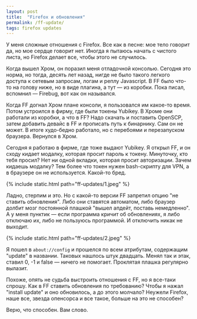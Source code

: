 ```yaml
---
layout: post
title:  "Firefox и обновления"
permalink: /ff-update/
tags: firefox updates
---
```


У меня сложные отношения с Firefox. Все как в песне: мое тело говорит да, но мое
сердце говорит нет. Иногда я пытаюсь начать с чистого листа, но Firefox делает
все, чтобы этого не случилось.

Когда вышел Хром, он поразил меня отладочной консолью. Сегодня это норма, но
тогда, десять лет назад, нигде не было такого легкого доступа к сетевым
запросам, логам и реплу Javascript. В FF было что-то на голову ниже, но в виде
плагина, а тут — из коробки. Пока писал, вспомнил — Firebug, вот как он
назывался.

Когда FF догнал Хром плане консоли, я пользовался им какое-то время. Потом
устроился в фирму, где были токены Yubikey. В Хроме они работали из коробки, а
что в FF? Надо скачать и поставить OpenSCP, затем добавить девайс в FF и
прописать путь к бинарнику. Сам он не может. В итоге худо-бедно работало, но с
перебоями и перезапуском браузера. Вернулся в Хром.

Сегодня я работаю в фирме, где тоже выдают Yubikey. Я открыл FF, и он сходу
кидает модалку, которая просит пароль к токену. Минуточку, кто тебя просил? Нет
ни одной вкладки, которая просит авторизации. Зачем кидаешь модалку? Тем более
что токен нужен bash-скрипту для VPN, а в браузере он не используется. Какой-то
бред.

{% include static.html path="ff-updates/1.jpeg" %}

Ладно, стерпим и это. Но с какой-то версии FF запретил опцию "не ставить
обновления". Либо они ставятся автоматом, либо браузер долбит мозг постоянной
плашкой "вышел апдейт, поставь немедленно". А у меня пунктик — если программа
кричит об обновлениях, я либо отключаю их, либо не пользуюсь программой. И
отключить никак не выходит.

{% include static.html path="ff-updates/2.jpeg" %}

Я пошел в `about://config` и прошелся по всем атрибутам, содержащим "update" в
названии. Таковых нашлось штук двадцать. Менял так и этак, ставил 0, -1 и false
— ничего не помогает. Проклятая плашка регулярно вылазит.

Похоже, опять не судьба выстроить отношения с FF, но я все-таки спрошу. Как в FF
ставить обновления по требованию? Чтобы я нажал "install update" и оно
обновилось, а до этого молчало? Неужели Firefox, наше все, звезда опенсорса и все
такое, больше на это не способен?

Верю, что способен. Вам слово.
